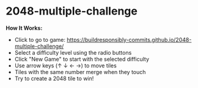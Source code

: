# 2048-multiple-challenge

**How It Works:**

* Click to go to game: https://buildresponsibly-commits.github.io/2048-multiple-challenge/ 
* Select a difficulty level using the radio buttons
* Click "New Game" to start with the selected difficulty
* Use arrow keys (↑ ↓ ← →) to move tiles
* Tiles with the same number merge when they touch
* Try to create a 2048 tile to win!
